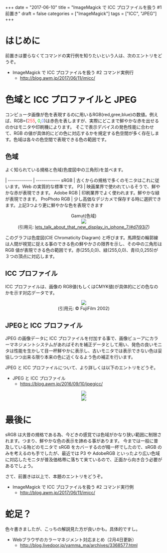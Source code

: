 +++
date = "2017-06-10"
title = "ImageMagick で ICC プロファイルを扱う #1 前置き"
draft = false
categories = ["ImageMagick"]
tags = ["ICC", "JPEG"]
+++

# はじめに

前置きは要らなくてコマンドの実行例を知りたいという人は、次のエントリをどうぞ。

- ImageMagick で ICC プロファイルを扱う #2 コマンド実例行
   - http://blog.awm.jp/2017/06/11/imicc/

# 色域と ICC プロファイルと JPEG

コンピュータ画像が色を表現するのに用いるRGB(red,gree,blue)の数値。例えば、RGB=(<font color="#F44">255</font>,<font color="#0C0"> 0</font>,<font color="#68F">0</font>)は赤色を表しますが、実際にどこまで鮮やかな赤を出せるのかはモニタや印刷機によります。
そこで表示デバイスの発色性能に合わせて、RGB の値が具体的にどの色に対応するかを規定する色空間が多く存在します。色域は各々の色空間で表現できる色の範囲です。

##  色域

よく知られている規格と色域(色度図中の三角形)を並べます。

 |
------------ | ------------
sRGB | 古くからの規格で多くのモニタはこれに従います。Web の実質的な標準です。
P3 | 映画業界で使われているそうで、鮮やかな赤が表現できます。
Adobe RGB | 印刷業界でよく使われます。鮮やかな緑が表現できます。
ProPhoto RGB | 少し高価なデジカメで保存する時に選択できます。上記3つより更に鮮やかな色を表現できます

<center>
	Gamut(色域) <br />
<img src="../fapo_3M01_may2013-LoRes.png" /> <br />
(引用元: <a href="https://www.reddit.com/r/apple/comments/5287c3/lets_talk_about_that_new_display_in_iphone_7/#d7i93i7"> lets_talk_about_that_new_display_in_iphone_7/#d7i93i7</a>)
</center>

このグラフは色度図(CIE Chromaticity Diagram) と呼びます。馬蹄型の輪郭線は人間が視覚に捉える事のできる色の鮮やかさの限界を示し、その中の三角形は RGB 値が表現できる色の範囲です。赤(255,0,0)、緑(255,0,0)、青(0,0,255)が３つの頂点に対応します。

## ICC プロファイル

ICC プロファイルは、画像の RGB値(もしくはCMYK値)が具体的にどの色なのかを示す対応データです。

<center>
<img src="../../../..//2016/01/26/craigrevie_14_25per.png" /> <br />
(引用元: <a href="http://www.color.org/craigrevie.pdf"> </a> © FujiFilm 2002)
</center>

## JPEGと ICC プロファイル

JPEG の画像データに ICC プロファイルを付加する事で、画像ビューアにカラーマネジメントシステムがあればそれを補正データとして用い、発色の良いモニタは性能を生かして目一杯鮮やかに表示し、古いモニタでは表示できない色は妥協しつつ出来る限り本来の色に近くなるよう色の補正を行います。

JPEG と ICC プロファイルについて、より詳しくは以下のエントリをどうぞ。

- JPEG と ICC プロファイル
  - https://blog.awm.jp/2016/09/10/jpegicc/

<center>
<img src="../../../..//2016/09/10/jpeg-profile-icc.png" /> <br />
<img src="../../../..//2016/09/10/figure-srgb-adobergb.png" />
</center>

# 最後に

sRGB は大昔の規格である為、今どきの感覚では色域がかなり狭い範囲に制限されます。つまり、鮮やかな色の表示を諦める事があります。 今までは一般に普及している殆どのモニタで sRGB をカバーするのが精一杯でしたので、sRGB のみを考えるのも手でしたが、最近では P3 や AdobeRGB といったより広い色域に対応したモニタが普及価格帯に落ちて来ているので、正面から向き合う必要があるでしょう。
 
さて、前置きは以上で、本題のエントリをどうぞ。

- ImageMagick で ICC プロファイルを扱う #2 コマンド実行例
  - http://blog.awm.jp/2017/06/11/imicc/

# 蛇足？

色々書きましたが、こっちの解説見た方が良いかも。具体的ですし。

- Webブラウザのカラーマネジメント対応まとめ（2月4日更新）
  - http://blog.livedoor.jp/yamma_ma/archives/3368577.html
